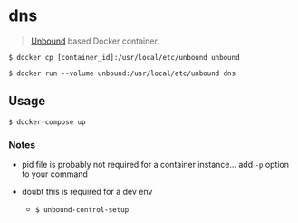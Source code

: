 # dns

> [Unbound](https://nlnetlabs.nl/projects/unbound/about/) based Docker container.

```
$ docker cp [container_id]:/usr/local/etc/unbound unbound
```

```
$ docker run --volume unbound:/usr/local/etc/unbound dns
```

## Usage

```
$ docker-compose up
```

### Notes

- pid file is probably not required for a container instance... add `-p` option
  to your command

- doubt this is required for a dev env
    - `$ unbound-control-setup`
